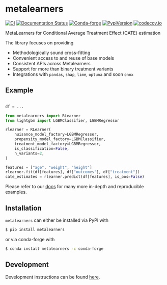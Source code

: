 # metalearners

[![CI](https://github.com/Quantco/metalearners/actions/workflows/ci.yml/badge.svg)](https://github.com/Quantco/metalearners/actions/workflows/ci.yml)
[![Documentation Status](https://readthedocs.org/projects/metalearners/badge/?version=latest)](https://metalearners.readthedocs.io/en/latest/?badge=latest)
[![Conda-forge](https://img.shields.io/conda/vn/conda-forge/metalearners?logoColor=white&logo=conda-forge)](https://anaconda.org/conda-forge/metalearners)
[![PypiVersion](https://img.shields.io/pypi/v/metalearners.svg?logo=pypi&logoColor=white)](https://pypi.org/project/metalearners)
[![codecov.io](https://codecov.io/github/QuantCo/metalearners/coverage.svg?branch=main)](https://codecov.io/github/QuantCo/metalearners?branch=main)

MetaLearners for Conditional Average Treatment Effect (CATE) estimation

The library focuses on providing

-   Methodologically sound cross-fitting
-   Convenient access to and reuse of base models
-   Consistent APIs across Metalearners
-   Support for more than binary treatment variants
-   Integrations with `pandas`, `shap`, `lime`, `optuna` and soon `onnx`

## Example

```python

df = ...

from metalearners import RLearner
from lightgbm import LGBMClassifier, LGBMRegressor

rlearner = RLearner(
    nuisance_model_factory=LGBMRegressor,
    propensity_model_factory=LGBMClassifier,
    treatment_model_factory=LGBMRegressor,
    is_classification=False,
    n_variants=2,
)

features = ["age", "weight", "height"]
rlearner.fit(df[features], df["outcomes"], df["treatment"])
cate_estimates = rlearner.predict(df[features], is_oos=False)
```

Please refer to our
[docs](https://metalearners.readthedocs.io/en/latest/?badge=latest)
for many more in-depth and reproducible examples.

## Installation

`metalearners` can either be installed via PyPI with

```bash
$ pip install metalearners
```

or via conda-forge with

```bash
$ conda install metalearners -c conda-forge
```

## Development

Development instructions can be found [here](https://metalearners.readthedocs.io/en/latest/development.html).
